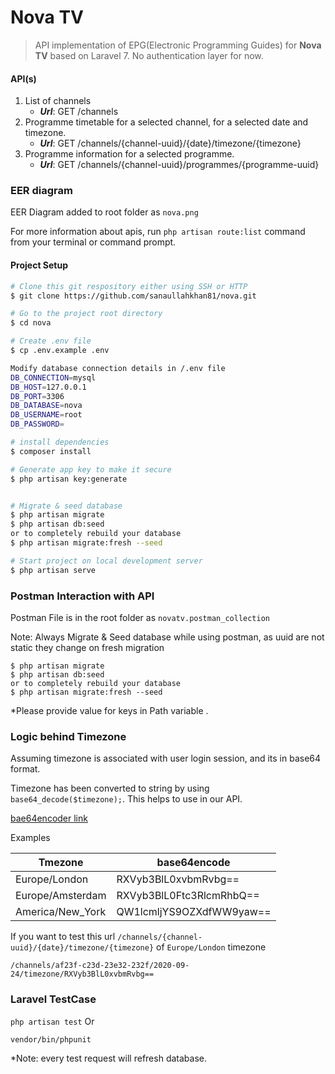 # Nova TV
> API implementation of EPG(Electronic Programming Guides) for **Nova TV** based on Laravel 7. 
> No authentication layer for now.

#### API(s)
1. List of channels
   - ***Url***: GET /channels
2. Programme timetable for a selected channel, for a selected date and timezone.
    - ***Url***: GET  /channels/{channel-uuid}/{date}/timezone/{timezone}
3. Programme information for a selected programme.
    - ***Url***: GET /channels/{channel-uuid}/programmes/{programme-uuid}
### EER diagram
EER Diagram added to root folder as ```nova.png``` 

For more information about apis, run `php artisan route:list` command from your terminal or command prompt.

#### Project Setup
``` bash
# Clone this git respository either using SSH or HTTP
$ git clone https://github.com/sanaullahkhan81/nova.git

# Go to the project root directory
$ cd nova

# Create .env file
$ cp .env.example .env

Modify database connection details in /.env file
DB_CONNECTION=mysql
DB_HOST=127.0.0.1
DB_PORT=3306
DB_DATABASE=nova
DB_USERNAME=root
DB_PASSWORD=

# install dependencies
$ composer install

# Generate app key to make it secure
$ php artisan key:generate


# Migrate & seed database
$ php artisan migrate
$ php artisan db:seed
or to completely rebuild your database
$ php artisan migrate:fresh --seed  

# Start project on local development server
$ php artisan serve
```

### Postman Interaction with API
Postman File is in the root folder as ```novatv.postman_collection```

Note: Always Migrate & Seed database while using postman, as uuid are not static they change on fresh migration

```
$ php artisan migrate
$ php artisan db:seed
or to completely rebuild your database
$ php artisan migrate:fresh --seed 
```

*Please provide value for keys in Path variable .


### Logic behind Timezone
Assuming timezone is associated with user login session, and its in base64 format.

Timezone has been converted to string by using ```base64_decode($timezone);```. This helps to use in our API.

[bae64encoder link](https://www.base64encode.org/)


Examples

| Tmezone          | base64encode             |
|------------------|--------------------------|
| Europe/London    | RXVyb3BlL0xvbmRvbg==     |
| Europe/Amsterdam | RXVyb3BlL0Ftc3RlcmRhbQ== |
| America/New_York | QW1lcmljYS9OZXdfWW9yaw== |

If you want to test this url  ```/channels/{channel-uuid}/{date}/timezone/{timezone}``` of ```Europe/London``` timezone

```/channels/af23f-c23d-23e32-232f/2020-09-24/timezone/RXVyb3BlL0xvbmRvbg==``` 


### Laravel TestCase

```php artisan test``` Or

```vendor/bin/phpunit```

*Note: every test request will refresh database.


 
